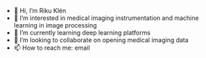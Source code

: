 - 👋 Hi, I’m Riku Klén
- 👀 I’m interested in medical imaging instrumentation and machine learning in image processing
- 🌱 I’m currently learning deep learning platforms
- 💞️ I’m looking to collaborate on opening medical imaging data
- 📫 How to reach me: email

<!---
rklen/rklen is a ✨ special ✨ repository because its `README.md` (this file) appears on your GitHub profile.
You can click the Preview link to take a look at your changes.
--->
